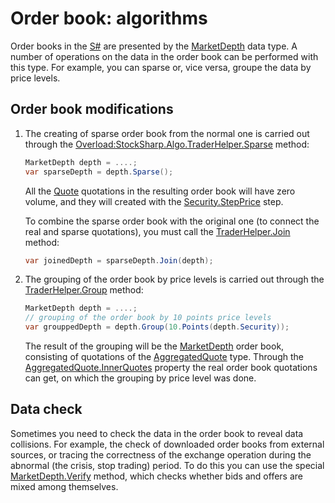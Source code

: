 # Order book: algorithms

Order books in the [S\#](StockSharpAbout.md) are presented by the [MarketDepth](xref:StockSharp.BusinessEntities.MarketDepth) data type. A number of operations on the data in the order book can be performed with this type. For example, you can sparse or, vice versa, groupe the data by price levels. 

## Order book modifications

1. The creating of sparse order book from the normal one is carried out through the [Overload:StockSharp.Algo.TraderHelper.Sparse](xref:Overload:StockSharp.Algo.TraderHelper.Sparse) method: 

   ```cs
   MarketDepth depth = ....;
   var sparseDepth = depth.Sparse();
   ```

   All the [Quote](xref:StockSharp.BusinessEntities.Quote) quotations in the resulting order book will have zero volume, and they will created with the [Security.StepPrice](xref:StockSharp.BusinessEntities.Security.StepPrice) step. 

   To combine the sparse order book with the original one (to connect the real and sparse quotations), you must call the [TraderHelper.Join](xref:StockSharp.Algo.TraderHelper.Join(StockSharp.BusinessEntities.MarketDepth,StockSharp.BusinessEntities.MarketDepth)) method: 

   ```cs
   var joinedDepth = sparseDepth.Join(depth);
   ```
2. The grouping of the order book by price levels is carried out through the [TraderHelper.Group](xref:StockSharp.Algo.TraderHelper.Group(StockSharp.BusinessEntities.MarketDepth,StockSharp.Messages.Unit)) method: 

   ```cs
   MarketDepth depth = ....;
   // grouping of the order book by 10 points price levels
   var grouppedDepth = depth.Group(10.Points(depth.Security));
   ```

   The result of the grouping will be the [MarketDepth](xref:StockSharp.BusinessEntities.MarketDepth) order book, consisting of quotations of the [AggregatedQuote](xref:StockSharp.BusinessEntities.AggregatedQuote) type. Through the [AggregatedQuote.InnerQuotes](xref:StockSharp.BusinessEntities.AggregatedQuote.InnerQuotes) property the real order book quotations can get, on which the grouping by price level was done. 

## Data check

Sometimes you need to check the data in the order book to reveal data collisions. For example, the check of downloaded order books from external sources, or tracing the correctness of the exchange operation during the abnormal (the crisis, stop trading) period. To do this you can use the special [MarketDepth.Verify](xref:StockSharp.BusinessEntities.MarketDepth.Verify) method, which checks whether bids and offers are mixed among themselves. 
